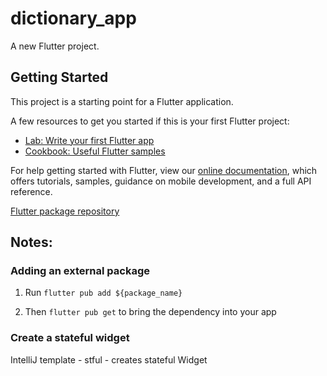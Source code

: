 # dictionary_app

A new Flutter project.

## Getting Started

This project is a starting point for a Flutter application.

A few resources to get you started if this is your first Flutter project:

- [Lab: Write your first Flutter app](https://flutter.dev/docs/get-started/codelab)
- [Cookbook: Useful Flutter samples](https://flutter.dev/docs/cookbook)

For help getting started with Flutter, view our
[online documentation](https://flutter.dev/docs), which offers tutorials,
samples, guidance on mobile development, and a full API reference.

[Flutter package repository](https://pub.dev)

## Notes:

### Adding an external package

1. Run `flutter pub add ${package_name}`

2. Then `flutter pub get` to bring the dependency into your app

### Create a stateful widget

IntelliJ template - stful - creates stateful Widget
